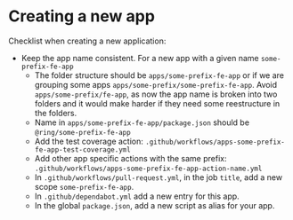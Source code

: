 # Creating a new app

Checklist when creating a new application:

- Keep the app name consistent. For a new app with a given name `some-prefix-fe-app`
  - The folder structure should be `apps/some-prefix-fe-app` or if we are grouping some apps `apps/some-prefix/some-prefix-fe-app`. Avoid `apps/some-prefix/fe-app`, as now the app name is broken into two folders and it would make harder if they need some reestructure in the folders.
  - Name in `apps/some-prefix-fe-app/package.json` should be `@ring/some-prefix-fe-app`
  - Add the test coverage action: `.github/workflows/apps-some-prefix-fe-app-test-coverage.yml`
  - Add other app specific actions with the same prefix: `.github/workflows/apps-some-prefix-fe-app-action-name.yml`
  - In `.github/workflows/pull-request.yml`, in the job `title`, add a new scope `some-prefix-fe-app`.
  - In `.github/dependabot.yml` add a new entry for this app.
  - In the global `package.json`, add a new script as alias for your app.
